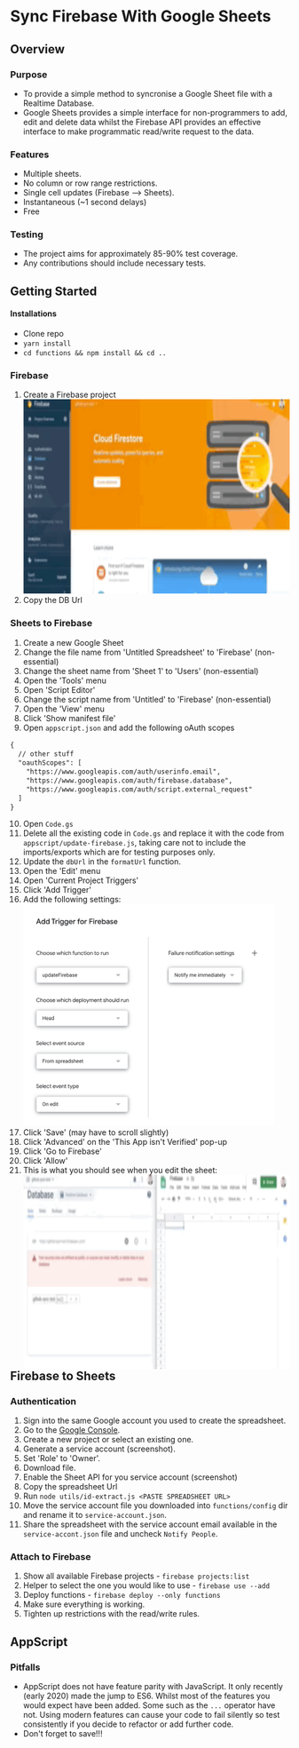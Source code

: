 # Sync Firebase With Google Sheets

## Overview

### Purpose

- To provide a simple method to syncronise a Google Sheet file with a Realtime Database.
- Google Sheets provides a simple interface for non-programmers to add, edit and delete data whilst the Firebase API provides an effective interface to make programmatic read/write request to the data.

### Features

- Multiple sheets.
- No column or row range restrictions.
- Single cell updates (Firebase --> Sheets).
- Instantaneous (~1 second delays)
- Free

### Testing

- The project aims for approximately 85-90% test coverage.
- Any contributions should include necessary tests.

## Getting Started

#### Installations

- Clone repo
- `yarn install`
- `cd functions && npm install && cd ..`

### Firebase

1. Create a Firebase project
   <img height="350px" src="docs/create-firebase.gif" />
2. Copy the DB Url

### Sheets to Firebase

1. Create a new Google Sheet
2. Change the file name from 'Untitled Spreadsheet' to 'Firebase' (non-essential)
3. Change the sheet name from 'Sheet 1' to 'Users' (non-essential)
4. Open the 'Tools' menu
5. Open 'Script Editor'
6. Change the script name from 'Untitled' to 'Firebase' (non-essential)
7. Open the 'View' menu
8. Click 'Show manifest file'
9. Open `appscript.json` and add the following oAuth scopes

```jsonc
{
  // other stuff
  "oauthScopes": [
    "https://www.googleapis.com/auth/userinfo.email",
    "https://www.googleapis.com/auth/firebase.database",
    "https://www.googleapis.com/auth/script.external_request"
  ]
}
```

10. Open `Code.gs`
11. Delete all the existing code in `Code.gs` and replace it with the code from `appscript/update-firebase.js`, taking care not to include the imports/exports which are for testing purposes only.
12. Update the `dbUrl` in the `formatUrl` function.
13. Open the 'Edit' menu
14. Open 'Current Project Triggers'
15. Click 'Add Trigger'
16. Add the following settings:
    <img display="block" height="400px" src="docs/add-trigger.png" />
17. Click 'Save' (may have to scroll slightly)
18. Click 'Advanced' on the 'This App isn't Verified' pop-up
19. Click 'Go to Firebase'
20. Click 'Allow'
21. This is what you should see when you edit the sheet:
    <img align="left" height="350px" src="docs/sheet-to-firebase.gif" />

## Firebase to Sheets

### Authentication

1. Sign into the same Google account you used to create the spreadsheet.
2. Go to the [Google Console](https://console.cloud.google.com/).
3. Create a new project or select an existing one.
4. Generate a service account (screenshot).
5. Set 'Role' to 'Owner'.
6. Download file.
7. Enable the Sheet API for you service account (screenshot)
8. Copy the spreadsheet Url
9. Run `node utils/id-extract.js <PASTE SPREADSHEET URL>`
10. Move the service account file you downloaded into `functions/config` dir and rename it to `service-account.json`.
11. Share the spreadsheet with the service account email available in the `service-accont.json` file and uncheck `Notify People`.

### Attach to Firebase

1. Show all available Firebase projects - `firebase projects:list`
2. Helper to select the one you would like to use - `firebase use --add`
3. Deploy functions - `firebase deploy --only functions`
4. Make sure everything is working.
5. Tighten up restrictions with the read/write rules.

## AppScript

### Pitfalls

- AppScript does not have feature parity with JavaScript. It only recently (early 2020) made the jump to ES6. Whilst most of the features you would expect have been added. Some such as the `...` operator have not. Using modern features can cause your code to fail silently so test consistently if you decide to refactor or add further code.
- Don't forget to save!!!
